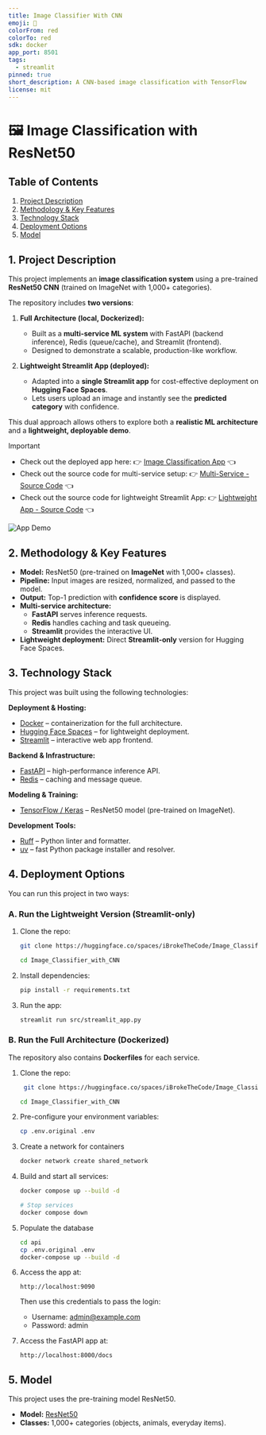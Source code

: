 ```yaml
---
title: Image Classifier With CNN
emoji: 🚀
colorFrom: red
colorTo: red
sdk: docker
app_port: 8501
tags:
  - streamlit
pinned: true
short_description: A CNN-based image classification with TensorFlow
license: mit
---
```


# 🖼️ Image Classification with ResNet50

## Table of Contents

1. [Project Description](#1-project-description)
2. [Methodology & Key Features](#2-methodology--key-features)
3. [Technology Stack](#3-technology-stack)
4. [Deployment Options](#4-deployment-options)
5. [Model](#5-model)

## 1. Project Description

This project implements an **image classification system** using a pre-trained **ResNet50 CNN** (trained on ImageNet with 1,000+ categories).

The repository includes **two versions**:

1. **Full Architecture (local, Dockerized):**

   - Built as a **multi-service ML system** with FastAPI (backend inference), Redis (queue/cache), and Streamlit (frontend).
   - Designed to demonstrate a scalable, production-like workflow.

2. **Lightweight Streamlit App (deployed):**
   - Adapted into a **single Streamlit app** for cost-effective deployment on **Hugging Face Spaces**.
   - Lets users upload an image and instantly see the **predicted category** with confidence.

This dual approach allows others to explore both a **realistic ML architecture** and a **lightweight, deployable demo**.

> [!IMPORTANT]
>
> - Check out the deployed app here: 👉️ [Image Classification App](https://huggingface.co/spaces/iBrokeTheCode/Image_Classifier_with_CNN) 👈️
> - Check out the source code for multi-service setup: 👉️ [Multi-Service - Source Code](https://huggingface.co/spaces/iBrokeTheCode/Image_Classifier_with_CNN/tree/main) 👈️
> - Check out the source code for lightweight Streamlit App: 👉️ [Lightweight App - Source Code](https://huggingface.co/spaces/iBrokeTheCode/Image_Classifier_with_CNN/tree/main/src) 👈️

![App Demo](./src/assets/app-demo.jpg)

## 2. Methodology & Key Features

- **Model:** ResNet50 (pre-trained on **ImageNet** with 1,000+ classes).
- **Pipeline:** Input images are resized, normalized, and passed to the model.
- **Output:** Top-1 prediction with **confidence score** is displayed.
- **Multi-service architecture:**
  - **FastAPI** serves inference requests.
  - **Redis** handles caching and task queueing.
  - **Streamlit** provides the interactive UI.
- **Lightweight deployment:** Direct **Streamlit-only** version for Hugging Face Spaces.

## 3. Technology Stack

This project was built using the following technologies:

**Deployment & Hosting:**

- [Docker](https://www.docker.com/) – containerization for the full architecture.
- [Hugging Face Spaces](https://huggingface.co/docs/hub/spaces) – for lightweight deployment.
- [Streamlit](https://streamlit.io/) – interactive web app frontend.

**Backend & Infrastructure:**

- [FastAPI](https://fastapi.tiangolo.com/) – high-performance inference API.
- [Redis](https://redis.io/) – caching and message queue.

**Modeling & Training:**

- [TensorFlow / Keras](https://www.tensorflow.org/) – ResNet50 model (pre-trained on ImageNet).

**Development Tools:**

- [Ruff](https://github.com/charliermarsh/ruff) – Python linter and formatter.
- [uv](https://github.com/astral-sh/uv) – fast Python package installer and resolver.

## 4. Deployment Options

You can run this project in two ways:

### A. Run the Lightweight Version (Streamlit-only)

1. Clone the repo:

   ```bash
   git clone https://huggingface.co/spaces/iBrokeTheCode/Image_Classifier_with_CNN

   cd Image_Classifier_with_CNN
   ```

2. Install dependencies:

   ```bash
   pip install -r requirements.txt
   ```

3. Run the app:

   ```bash
   streamlit run src/streamlit_app.py
   ```

### B. Run the Full Architecture (Dockerized)

The repository also contains **Dockerfiles** for each service.

1. Clone the repo:

   ```bash
    git clone https://huggingface.co/spaces/iBrokeTheCode/Image_Classifier_with_CNN

   cd Image_Classifier_with_CNN
   ```

2. Pre-configure your environment variables:

   ```bash
   cp .env.original .env
   ```

3. Create a network for containers

   ```bash
   docker network create shared_network
   ```

4. Build and start all services:

   ```bash
   docker compose up --build -d

   # Stop services
   docker compose down
   ```

5. Populate the database

   ```bash
   cd api
   cp .env.original .env
   docker-compose up --build -d
   ```

6. Access the app at:

   ```
   http://localhost:9090
   ```

   Then use this credentials to pass the login:

   - Username: admin@example.com
   - Password: admin

7. Access the FastAPI app at:

   ```
   http://localhost:8000/docs
   ```

## 5. Model

This project uses the pre-training model ResNet50.

- **Model:** [ResNet50](https://www.tensorflow.org/api_docs/python/tf/keras/applications/ResNet50)
- **Classes:** 1,000+ categories (objects, animals, everyday items).
